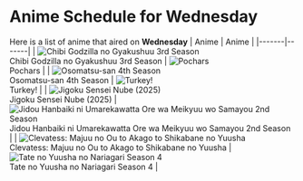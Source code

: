 # Anime Schedule for Wednesday
Here is a list of anime that aired on **Wednesday** 
| Anime | Anime |
|-------|-------|
| ![Chibi Godzilla no Gyakushuu 3rd Season](https://cdn.myanimelist.net/images/anime/1859/150334.webp)<br>Chibi Godzilla no Gyakushuu 3rd Season | ![Pochars](https://cdn.myanimelist.net/images/anime/1155/145243.webp)<br>Pochars |
| ![Osomatsu-san 4th Season](https://cdn.myanimelist.net/images/anime/1018/150416.webp)<br>Osomatsu-san 4th Season | ![Turkey!](https://cdn.myanimelist.net/images/anime/1977/150952.webp)<br>Turkey! |
| ![Jigoku Sensei Nube (2025)](https://cdn.myanimelist.net/images/anime/1637/148197.webp)<br>Jigoku Sensei Nube (2025) | ![Jidou Hanbaiki ni Umarekawatta Ore wa Meikyuu wo Samayou 2nd Season](https://cdn.myanimelist.net/images/anime/1297/150516.webp)<br>Jidou Hanbaiki ni Umarekawatta Ore wa Meikyuu wo Samayou 2nd Season |
| ![Clevatess: Majuu no Ou to Akago to Shikabane no Yuusha](https://cdn.myanimelist.net/images/anime/1255/150593.webp)<br>Clevatess: Majuu no Ou to Akago to Shikabane no Yuusha | ![Tate no Yuusha no Nariagari Season 4](https://cdn.myanimelist.net/images/anime/1638/150592.webp)<br>Tate no Yuusha no Nariagari Season 4 |
